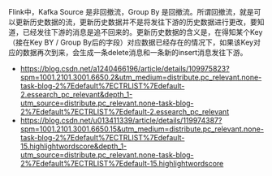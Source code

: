 
Flink中，Kafka Source 是非回撤流，Group By 是回撤流。所谓回撤流，就是可以更新历史数据的流，更新历史数据并不是将发往下游的历史数据进行更改，要知道，已经发往下游的消息是追不回来的。更新历史数据的含义是，在得知某个Key（接在Key BY / Group By后的字段）对应数据已经存在的情况下，如果该Key对应的数据再次到来，会生成一条delete消息和一条新的insert消息发往下游。













- https://blog.csdn.net/a1240466196/article/details/109975823?spm=1001.2101.3001.6650.2&utm_medium=distribute.pc_relevant.none-task-blog-2%7Edefault%7ECTRLIST%7Edefault-2.essearch_pc_relevant&depth_1-utm_source=distribute.pc_relevant.none-task-blog-2%7Edefault%7ECTRLIST%7Edefault-2.essearch_pc_relevant
- https://blog.csdn.net/u013411339/article/details/119974387?spm=1001.2101.3001.6650.15&utm_medium=distribute.pc_relevant.none-task-blog-2%7Edefault%7ECTRLIST%7Edefault-15.highlightwordscore&depth_1-utm_source=distribute.pc_relevant.none-task-blog-2%7Edefault%7ECTRLIST%7Edefault-15.highlightwordscore

